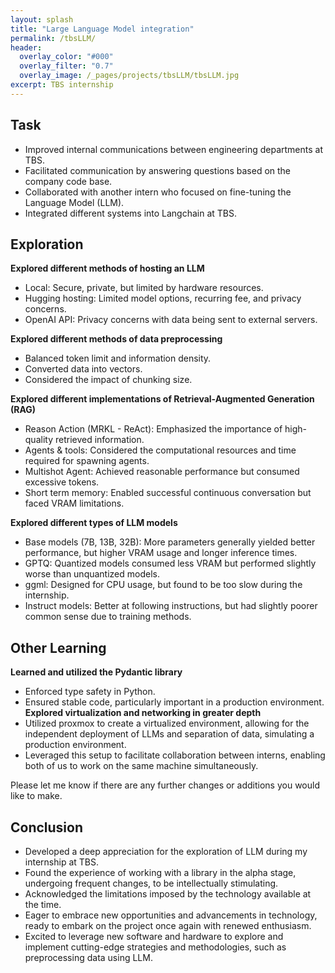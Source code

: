 ```yaml
---
layout: splash
title: "Large Language Model integration"
permalink: /tbsLLM/
header:
  overlay_color: "#000"
  overlay_filter: "0.7"
  overlay_image: /_pages/projects/tbsLLM/tbsLLM.jpg
excerpt: TBS internship
---
```

## Task
- Improved internal communications between engineering departments at TBS.
- Facilitated communication by answering questions based on the company code base.
- Collaborated with another intern who focused on fine-tuning the Language Model (LLM).
- Integrated different systems into Langchain at TBS.

## Exploration
**Explored different methods of hosting an LLM**
  - Local: Secure, private, but limited by hardware resources.
  - Hugging hosting: Limited model options, recurring fee, and privacy concerns.
  - OpenAI API: Privacy concerns with data being sent to external servers.

**Explored different methods of data preprocessing**
  - Balanced token limit and information density.
  - Converted data into vectors.
  - Considered the impact of chunking size.

**Explored different implementations of Retrieval-Augmented Generation (RAG)**
  - Reason Action (MRKL - ReAct): Emphasized the importance of high-quality retrieved information.
  - Agents & tools: Considered the computational resources and time required for spawning agents.
  - Multishot Agent: Achieved reasonable performance but consumed excessive tokens.
  - Short term memory: Enabled successful continuous conversation but faced VRAM limitations.

**Explored different types of LLM models**
  - Base models (7B, 13B, 32B): More parameters generally yielded better performance, but higher VRAM usage and longer inference times.
  - GPTQ: Quantized models consumed less VRAM but performed slightly worse than unquantized models.
  - ggml: Designed for CPU usage, but found to be too slow during the internship.
  - Instruct models: Better at following instructions, but had slightly poorer common sense due to training methods.

## Other Learning
**Learned and utilized the Pydantic library**
  - Enforced type safety in Python.
  - Ensured stable code, particularly important in a production environment.
**Explored virtualization and networking in greater depth**
  - Utilized proxmox to create a virtualized environment, allowing for the independent deployment of LLMs and separation of data, simulating a production environment.
  - Leveraged this setup to facilitate collaboration between interns, enabling both of us to work on the same machine simultaneously.

Please let me know if there are any further changes or additions you would like to make.

## Conclusion
- Developed a deep appreciation for the exploration of LLM during my internship at TBS.
- Found the experience of working with a library in the alpha stage, undergoing frequent changes, to be intellectually stimulating.
- Acknowledged the limitations imposed by the technology available at the time.
- Eager to embrace new opportunities and advancements in technology, ready to embark on the project once again with renewed enthusiasm.
- Excited to leverage new software and hardware to explore and implement cutting-edge strategies and methodologies, such as preprocessing data using LLM.
